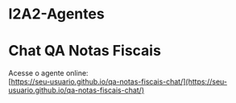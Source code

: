 # I2A2-Agentes

# Chat QA Notas Fiscais

Acesse o agente online:  
[https://seu-usuario.github.io/qa-notas-fiscais-chat/](https://seu-usuario.github.io/qa-notas-fiscais-chat/)
